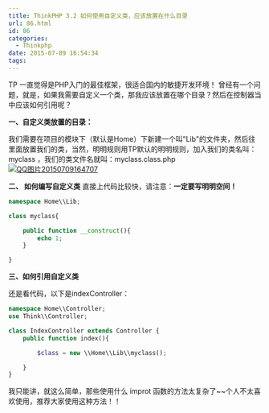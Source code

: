 ```yaml
---
title: ThinkPHP 3.2 如何使用自定义类，应该放置在什么目录
url: 86.html
id: 86
categories:
  - Thinkphp
date: 2015-07-09 16:54:34
tags:
---
```


TP 一直觉得是PHP入门的最佳框架，很适合国内的敏捷开发环境！ 曾经有一个问题，就是，如果我需要自定义一个类，那我应该放置在哪个目录？然后在控制器当中应该如何引用呢？   

**一、自定义类放置的目录：** 

我们需要在项目的模块下（默认是Home）下新建一个叫"Lib"的文件夹，然后往里面放置我们的类，当然，明明规则用TP默认的明明规则，加入我们的类名叫：myclass ，我们的类文件名就叫：myclass.class.php [![QQ图片20150709164707](/images/2015/07/QQ图片20150709164707.png)](/images/2015/07/QQ图片20150709164707.png)     

<!--more-->

**二、 如何编写自定义类** 直接上代码比较快，请注意：**一定要写明明空间！**

```php
namespace Home\\Lib;

class myclass{

    public function __construct(){
        echo 1;
    }

}
```

**三、如何引用自定义类** 


还是看代码，以下是indexController：

```php
namespace Home\\Controller;
use Think\\Controller;

class IndexController extends Controller {
    public function index(){

        $class = new \\Home\\Lib\\myclass();

    }
}
```

我只能讲，就这么简单，那些使用什么 improt 函数的方法太复杂了~~个人不太喜欢使用，推荐大家使用这种方法！！